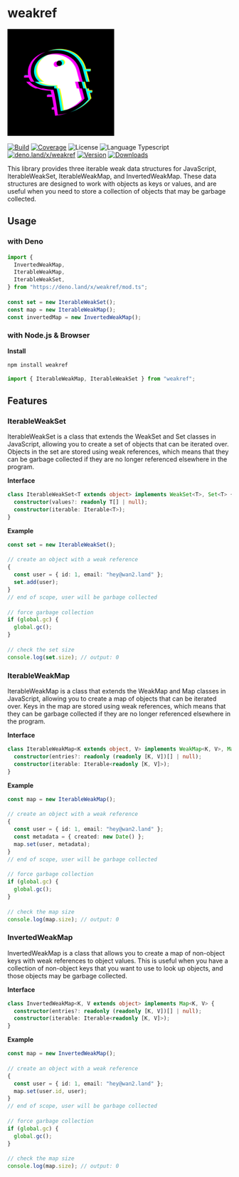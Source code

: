 # weakref

<a href="https://github.com/denostack"><img src="https://raw.githubusercontent.com/denostack/images/main/logo.svg" width="240" /></a>

<p>
  <a href="https://github.com/denostack/weakref/actions"><img alt="Build" src="https://img.shields.io/github/actions/workflow/status/denostack/weakref/ci.yml?branch=main&logo=github&style=flat-square" /></a>
  <a href="https://codecov.io/gh/denostack/weakref"><img alt="Coverage" src="https://img.shields.io/codecov/c/gh/denostack/weakref?style=flat-square" /></a>
  <img alt="License" src="https://img.shields.io/npm/l/weakref.svg?style=flat-square" />
  <img alt="Language Typescript" src="https://img.shields.io/badge/language-Typescript-007acc.svg?style=flat-square" />
  <br />
  <a href="https://deno.land/x/weakref"><img alt="deno.land/x/weakref" src="https://img.shields.io/badge/dynamic/json?url=https://api.github.com/repos/denostack/weakref/tags&query=$[0].name&display_name=tag&label=deno.land/x/weakref@&style=flat-square&logo=deno&labelColor=000&color=777" /></a>
  <a href="https://www.npmjs.com/package/weakref"><img alt="Version" src="https://img.shields.io/npm/v/weakref.svg?style=flat-square&logo=npm" /></a>
  <a href="https://npmcharts.com/compare/weakref?minimal=true"><img alt="Downloads" src="https://img.shields.io/npm/dt/weakref.svg?style=flat-square" /></a>
</p>

This library provides three iterable weak data structures for JavaScript,
IterableWeakSet, IterableWeakMap, and InvertedWeakMap. These data structures are
designed to work with objects as keys or values, and are useful when you need to
store a collection of objects that may be garbage collected.

## Usage

### with Deno

```ts
import {
  InvertedWeakMap,
  IterableWeakMap,
  IterableWeakSet,
} from "https://deno.land/x/weakref/mod.ts";

const set = new IterableWeakSet();
const map = new IterableWeakMap();
const invertedMap = new InvertedWeakMap();
```

### with Node.js & Browser

**Install**

```bash
npm install weakref
```

```ts
import { IterableWeakMap, IterableWeakSet } from "weakref";
```

## Features

### IterableWeakSet

IterableWeakSet is a class that extends the WeakSet and Set classes in
JavaScript, allowing you to create a set of objects that can be iterated over.
Objects in the set are stored using weak references, which means that they can
be garbage collected if they are no longer referenced elsewhere in the program.

**Interface**

```ts
class IterableWeakSet<T extends object> implements WeakSet<T>, Set<T> {
  constructor(values?: readonly T[] | null);
  constructor(iterable: Iterable<T>);
}
```

**Example**

```ts
const set = new IterableWeakSet();

// create an object with a weak reference
{
  const user = { id: 1, email: "hey@wan2.land" };
  set.add(user);
}
// end of scope, user will be garbage collected

// force garbage collection
if (global.gc) {
  global.gc();
}

// check the set size
console.log(set.size); // output: 0
```

### IterableWeakMap

IterableWeakMap is a class that extends the WeakMap and Map classes in
JavaScript, allowing you to create a map of objects that can be iterated over.
Keys in the map are stored using weak references, which means that they can be
garbage collected if they are no longer referenced elsewhere in the program.

**Interface**

```ts
class IterableWeakMap<K extends object, V> implements WeakMap<K, V>, Map<K, V> {
  constructor(entries?: readonly (readonly [K, V])[] | null);
  constructor(iterable: Iterable<readonly [K, V]>);
}
```

**Example**

```ts
const map = new IterableWeakMap();

// create an object with a weak reference
{
  const user = { id: 1, email: "hey@wan2.land" };
  const metadata = { created: new Date() };
  map.set(user, metadata);
}
// end of scope, user will be garbage collected

// force garbage collection
if (global.gc) {
  global.gc();
}

// check the map size
console.log(map.size); // output: 0
```

### InvertedWeakMap

InvertedWeakMap is a class that allows you to create a map of non-object keys
with weak references to object values. This is useful when you have a collection
of non-object keys that you want to use to look up objects, and those objects
may be garbage collected.

**Interface**

```ts
class InvertedWeakMap<K, V extends object> implements Map<K, V> {
  constructor(entries?: readonly (readonly [K, V])[] | null);
  constructor(iterable: Iterable<readonly [K, V]>);
}
```

**Example**

```ts
const map = new InvertedWeakMap();

// create an object with a weak reference
{
  const user = { id: 1, email: "hey@wan2.land" };
  map.set(user.id, user);
}
// end of scope, user will be garbage collected

// force garbage collection
if (global.gc) {
  global.gc();
}

// check the map size
console.log(map.size); // output: 0
```
